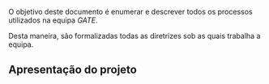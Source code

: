 O objetivo deste documento é enumerar e descrever todos os processos utilizados na equipa *GATE*. 

Desta maneira, são formalizadas todas as diretrizes sob as quais trabalha a equipa. 

## Apresentação do projeto


